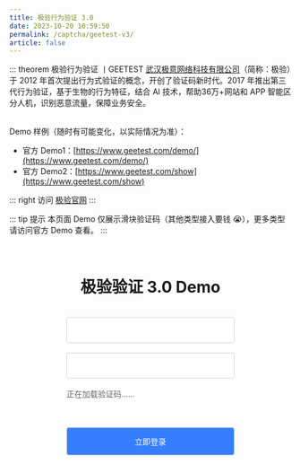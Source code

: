 ```yaml
---
title: 极验行为验证 3.0
date: 2023-10-20 10:59:50
permalink: /captcha/geetest-v3/
article: false
---
```


::: theorem 极验行为验证 <Badge text="3.0" type="error" vertical="middle"/>丨GEETEST
[武汉极意网络科技有限公司](https://www.tianyancha.com/company/699317632)（简称：极验）于 2012 年首次提出行为式验证的概念，开创了验证码新时代。2017 年推出第三代行为验证，基于生物的行为特征，结合 AI 技术，帮助36万+网站和 APP 智能区分人机，识别恶意流量，保障业务安全。

<br>
Demo 样例（随时有可能变化，以实际情况为准）：
<br>

- 官方 Demo1：[https://www.geetest.com/demo/](https://www.geetest.com/demo/)
- 官方 Demo2：[https://www.geetest.com/show](https://www.geetest.com/show)

::: right
访问 [极验官网](https://www.geetest.com/Sensebot)
:::

::: tip 提示
本页面 Demo 仅展示滑块验证码（其他类型接入要钱 :sob:），更多类型请访问官方 Demo 查看。
:::

<br>

<style>
    h1 span {
        font-family: -apple-system, BlinkMacSystemFont, "Segoe UI", Roboto, Oxygen, Ubuntu, Cantarell, "Fira Sans", "Droid Sans", "Helvetica Neue", sans-serif;
        font-weight: normal;    
    }
    .gt-submit {
        background: #347eff;
        border-radius: 4px;
        margin: 20px 0;
        display: inline-block;
        width: 300px;
        height: 50px;
        box-sizing: border-box;
        border: 1px solid #ccc;
        color: #fff;
        cursor: pointer;
        font-size: 14px;
        line-height: 49px;
    }
    .gt-submit:hover {
        background: #1A73E8;
    }
    .gt-input {
        display: inline-block;
        width: 300px;
        padding: 12px;
        border: 1px solid #d1d6e0;
        background-color: #fff;
        position: relative;
        cursor: pointer;
        -webkit-box-sizing: border-box;
        box-sizing: border-box;
        border-radius: 3px;
        color: #292f3a;
        font-size: 14px;
        line-height: 20px;
    }
    #gt-captcha {
        width: 300px;
        height: 50px;
        display: inline-block;
    }
    .gt-show {
        display: block;
    }
    #gt-wait {
        text-align: left;
        color: #666;
        margin: 0;
        font-size: 14px;
    }
</style>
<div style="text-align: center">
    <h1>极验验证 3.0 Demo <Badge text="风控模型：登陆/注册/找回密码" type="tip" vertical="top"/></h1>
    <form id="form">
        <br>
        <div>
            <input type="text" :placeholder="'\ue614 请输入账号'" id="username" maxlength="" class="iconfont gt-input">
        </div>
        <br>
        <div>
            <input type="text" :placeholder="'\ue69c 请输入密码'" id="password" maxlength="" class="iconfont gt-input">
        </div>
        <br>
        <div>
            <div id="gt-captcha">
                <p id="gt-wait" class="gt-show">正在加载验证码......</p>
            </div>
        </div>
        <input class="gt-submit" id="submit" type="submit" value="立即登录">
    </form>
</div>
<script src="https://lib.baomitu.com/jquery/1.9.1/jquery.min.js" defer></script>
<script src="https://static.geetest.com/static/js/gt.0.4.9.js" defer></script>
<script>
    setTimeout(function() {
        var handler = function (captchaObj) {
            $('#submit').click(function (e) {
                var result = captchaObj.getValidate();
                if (!result) {
                    e.preventDefault();
                    return alert('请先完成验证！');
                }
                $.ajax({
                    url: 'https://api.spiderapi.cn/geetest3/validate',
                    type: 'POST',
                    dataType: 'json',
                    data: {
                        username: $('#username').val(),
                        password: $('#password').val(),
                        geetest_challenge: result.geetest_challenge,
                        geetest_validate: result.geetest_validate,
                        geetest_seccode: result.geetest_seccode
                    },
                    success: function (data) {
                        if (data.result === 'success') {
                            alert('登录成功！');
                            captchaObj.reset();
                        } else if (data.result === 'fail') {
                            alert('登录失败，请重新验证！');
                            captchaObj.reset();
                        }
                    }
                });
            });
            // 将验证码加到id为captcha的元素里，同时会有三个input的值用于表单提交
            captchaObj.appendTo('#gt-captcha');
            captchaObj.onReady(function () {
                $('#gt-wait').hide();
            });
        };
        $.ajax({
            url: 'https://api.spiderapi.cn/geetest3/register?t=' + (new Date()).getTime(), // 加随机数防止缓存
            type: 'get',
            dataType: 'json',
            success: function (data) {
                // 调用 initGeetest 初始化参数
                // 参数1：配置参数
                // 参数2：回调，回调的第一个参数验证码对象，之后可以使用它调用相应的接口
                initGeetest({
                    gt: data.gt,
                    challenge: data.challenge,
                    new_captcha: data.new_captcha, // 用于宕机时表示是新验证码的宕机
                    offline: !data.success, // 表示用户后台检测极验服务器是否宕机，一般不需要关注
                    product: 'float', // 产品形式，包括：float，popup
                    width: '100%'
                }, handler);
            }
        });
    }, 500);
</script>
